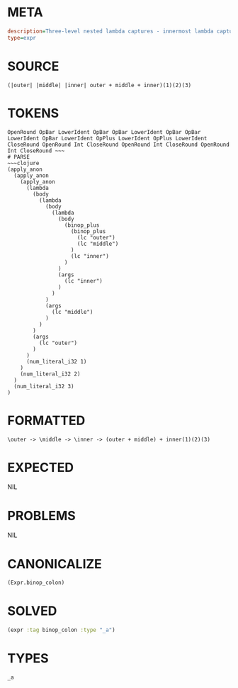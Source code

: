 # META
~~~ini
description=Three-level nested lambda captures - innermost lambda captures from all outer levels
type=expr
~~~
# SOURCE
~~~roc
(|outer| |middle| |inner| outer + middle + inner)(1)(2)(3)
~~~
# TOKENS
~~~text
OpenRound OpBar LowerIdent OpBar OpBar LowerIdent OpBar OpBar LowerIdent OpBar LowerIdent OpPlus LowerIdent OpPlus LowerIdent CloseRound OpenRound Int CloseRound OpenRound Int CloseRound OpenRound Int CloseRound ~~~
# PARSE
~~~clojure
(apply_anon
  (apply_anon
    (apply_anon
      (lambda
        (body
          (lambda
            (body
              (lambda
                (body
                  (binop_plus
                    (binop_plus
                      (lc "outer")
                      (lc "middle")
                    )
                    (lc "inner")
                  )
                )
                (args
                  (lc "inner")
                )
              )
            )
            (args
              (lc "middle")
            )
          )
        )
        (args
          (lc "outer")
        )
      )
      (num_literal_i32 1)
    )
    (num_literal_i32 2)
  )
  (num_literal_i32 3)
)
~~~
# FORMATTED
~~~roc
\outer -> \middle -> \inner -> (outer + middle) + inner(1)(2)(3)
~~~
# EXPECTED
NIL
# PROBLEMS
NIL
# CANONICALIZE
~~~clojure
(Expr.binop_colon)
~~~
# SOLVED
~~~clojure
(expr :tag binop_colon :type "_a")
~~~
# TYPES
~~~roc
_a
~~~
